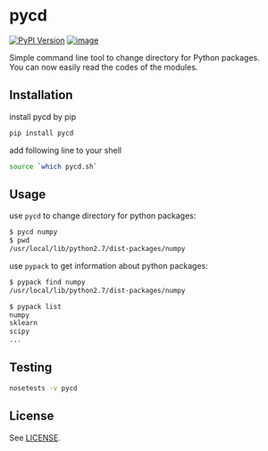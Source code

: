 # pycd


[![PyPI Version](https://img.shields.io/pypi/v/pycd.svg)](https://pypi.python.org/pypi/pycd)
[![image](https://travis-ci.org/wkentaro/pycd.svg)](https://travis-ci.org/wkentaro/pycd)

Simple command line tool to change directory for Python packages.  
You can now easily read the codes of the modules.


## Installation

install pycd by pip

```bash
pip install pycd
```


add following line to your shell

```bash
source `which pycd.sh`
```

## Usage

use `pycd` to change directory for python packages:

```bash
$ pycd numpy
$ pwd
/usr/local/lib/python2.7/dist-packages/numpy
```

use `pypack` to get information about python packages:

```bash
$ pypack find numpy
/usr/local/lib/python2.7/dist-packages/numpy

$ pypack list
numpy
sklearn
scipy
...
```

## Testing

```bash
nosetests -v pycd
```


## License

See [LICENSE](LICENSE).
